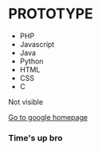 <!DOCTYPE html>
<html>
     <head>
          <title> Namastay</title>
     </head>
  <body>
    <h1>  PROTOTYPE</h1>
       <ul>
            <li>PHP</li>
            <li>Javascript</li>
            <li>Java</li>
            <li>Python</li>
            <li>HTML</li>
            <li>CSS</li>
            <li>C</li>
       </ul>
       <p> Not visible </p>   <a href="https://beastx889.github.io/hello-world/">Go to google homepage </a>
       <h3> Time's up bro</h3>
  </body>
</html>
